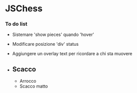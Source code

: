 # JSChess


### To do list

* Sistemare 'show pieces' quando 'hover'

* Modificare posizione 'div' status

* Aggiungere un overlay text per ricordare a chi sta muovere

* ## Scacco 
  * Arrocco
  * Scacco matto
